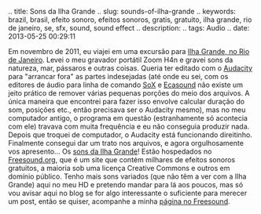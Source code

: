 .. title: Sons da Ilha Grande
.. slug: sounds-of-ilha-grande
.. keywords: brazil, brasil, efeito sonoro, efeitos sonoros, gratis, gratuito, ilha grande, rio de janeiro, se, sfx, sound, sound effect
.. description: 
.. tags: Audio
.. date: 2013-05-25 00:29:11

Em novembro de 2011, eu viajei em uma excursão para [Ilha Grande, no Rio de Janeiro][ig-pt]. Levei o meu gravador portátil Zoom H4n e gravei sons da natureza, mar, pássaros e outras coisas. Queria ter editado com o [Audacity][audacityhp] para "arrancar fora" as partes indesejadas (até onde eu sei, com os editores de áudio para linha de comando [SoX][soxhp] e [Ecasound][ecasoundhp] não existe um jeito prático de remover várias pequenas porções do meio dos arquivos. A única maneira que encontrei para fazer isso envolve calcular duração do som, posições etc., então precisava ser o Audacity mesmo), mas no meu computador antigo, o programa em questão (estranhamente só acontecia com ele) travava com muita frequência e eu não conseguia produzir nada. Depois que troquei de computador, o Audacity está funcionando direitinho. Finalmente consegui dar um trato nos arquivos, e agora orgulhosamente vos apresento... Os [sons da Ilha Grande][ig-sounds]! Estão hospedados no [Freesound.org][freesound], que é um site que contém milhares de efeitos sonoros gratuitos, a maioria sob uma licença Creative Commons e outros em domínio público. Tenho mais sons variados (que não têm a ver com a Ilha Grande) aqui no meu HD e pretendo mandar para lá aos poucos, mas só vou avisar aqui no blog se for algo interessante o suficiente para merecer um post, então se quiser, acompanhe a minha [página no Freesound][myfreesound].

[ig-pt]: http://pt.wikipedia.org/wiki/Ilha_Grande_%28Rio_de_Janeiro%29
[audacityhp]: http://audacity.sourceforge.net/
[soxhp]: http://sox.sourceforge.net/
[ecasoundhp]: http://eca.cx/ecasound/
[ig-sounds]: http://www.freesound.org/people/Aiyumi/packs/11833/
[freesound]: http://www.freesound.org/
[myfreesound]: http://www.freesound.org/people/Aiyumi/